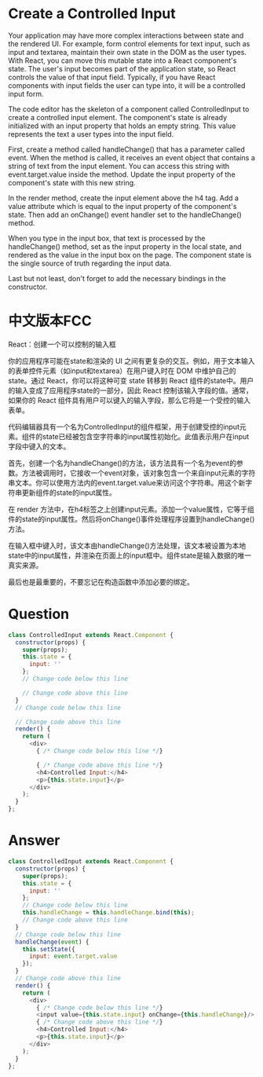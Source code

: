 #  Create a Controlled Input

Your application may have more complex interactions between state and the rendered UI. For example, form control elements for text input, such as input and textarea, maintain their own state in the DOM as the user types. With React, you can move this mutable state into a React component's state. The user's input becomes part of the application state, so React controls the value of that input field. Typically, if you have React components with input fields the user can type into, it will be a controlled input form.

The code editor has the skeleton of a component called ControlledInput to create a controlled input element. The component's state is already initialized with an input property that holds an empty string. This value represents the text a user types into the input field.

First, create a method called handleChange() that has a parameter called event. When the method is called, it receives an event object that contains a string of text from the input element. You can access this string with event.target.value inside the method. Update the input property of the component's state with this new string.

In the render method, create the input element above the h4 tag. Add a value attribute which is equal to the input property of the component's state. Then add an onChange() event handler set to the handleChange() method.

When you type in the input box, that text is processed by the handleChange() method, set as the input property in the local state, and rendered as the value in the input box on the page. The component state is the single source of truth regarding the input data.

Last but not least, don't forget to add the necessary bindings in the constructor.



# 中文版本FCC
React：创建一个可以控制的输入框

你的应用程序可能在state和渲染的 UI 之间有更复杂的交互。例如，用于文本输入的表单控件元素（如input和textarea）在用户键入时在 DOM 中维护自己的 state。通过 React，你可以将这种可变 state 转移到 React 组件的state中。用户的输入变成了应用程序state的一部分，因此 React 控制该输入字段的值。通常，如果你的 React 组件具有用户可以键入的输入字段，那么它将是一个受控的输入表单。

代码编辑器具有一个名为ControlledInput的组件框架，用于创建受控的input元素。组件的state已经被包含空字符串的input属性初始化。此值表示用户在input字段中键入的文本。

首先，创建一个名为handleChange()的方法，该方法具有一个名为event的参数。方法被调用时，它接收一个event对象，该对象包含一个来自input元素的字符串文本。你可以使用方法内的event.target.value来访问这个字符串。用这个新字符串更新组件的state的input属性。

在 render 方法中，在h4标签之上创建input元素。添加一个value属性，它等于组件的state的input属性。然后将onChange()事件处理程序设置到handleChange()方法。

在输入框中键入时，该文本由handleChange()方法处理，该文本被设置为本地state中的input属性，并渲染在页面上的input框中。组件state是输入数据的唯一真实来源。

最后也是最重要的，不要忘记在构造函数中添加必要的绑定。


# Question
```js
class ControlledInput extends React.Component {
  constructor(props) {
    super(props);
    this.state = {
      input: ''
    };
    // Change code below this line

    // Change code above this line
  }
  // Change code below this line

  // Change code above this line
  render() {
    return (
      <div>
        { /* Change code below this line */}

        { /* Change code above this line */}
        <h4>Controlled Input:</h4>
        <p>{this.state.input}</p>
      </div>
    );
  }
};
```


# Answer
```js
class ControlledInput extends React.Component {
  constructor(props) {
    super(props);
    this.state = {
      input: ''
    };
    // Change code below this line
    this.handleChange = this.handleChange.bind(this);
    // Change code above this line
  }
  // Change code below this line
  handleChange(event) {
    this.setState({
      input: event.target.value
    });
  }
  // Change code above this line
  render() {
    return (
      <div>
        { /* Change code below this line */}
        <input value={this.state.input} onChange={this.handleChange}/>
        { /* Change code above this line */}
        <h4>Controlled Input:</h4>
        <p>{this.state.input}</p>
      </div>
    );
  }
};
```
